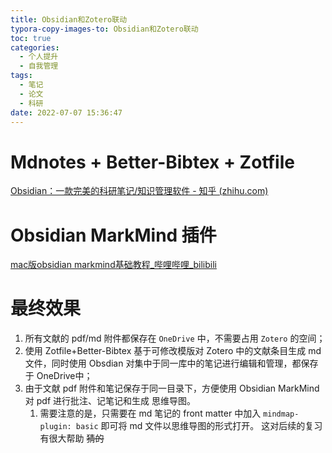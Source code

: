 ```yaml
---
title: Obsidian和Zotero联动
typora-copy-images-to: Obsidian和Zotero联动
toc: true
categories:
  - 个人提升
  - 自我管理
tags:
  - 笔记
  - 论文
  - 科研
date: 2022-07-07 15:36:47
---
```



# Mdnotes + Better-Bibtex + Zotfile
 [Obsidian：一款完美的科研笔记/知识管理软件 - 知乎 (zhihu.com)](https://zhuanlan.zhihu.com/p/349638221)



# Obsidian MarkMind 插件
[mac版obsidian markmind基础教程_哔哩哔哩_bilibili](https://www.bilibili.com/video/av381778544?vd_source=de5d636c079ac45214bd34891ede8c4b)


# 最终效果
1. 所有文献的 pdf/md 附件都保存在 `OneDrive` 中，不需要占用 `Zotero` 的空间；
2. 使用 Zotfile+Better-Bibtex 基于可修改模版对 Zotero 中的文献条目生成 md 文件，同时使用 Obsdian 对集中于同一库中的笔记进行编辑和管理，都保存于 OneDrive中；
3. 由于文献 pdf 附件和笔记保存于同一目录下，方便使用 Obsidian MarkMind 对 pdf 进行批注、记笔记和生成 思维导图。
	1. 需要注意的是，只需要在 md 笔记的 front matter 中加入 `mindmap-plugin: basic` 即可将 md 文件以思维导图的形式打开。  这对后续的复习有很大帮助 ~~猜的~~
